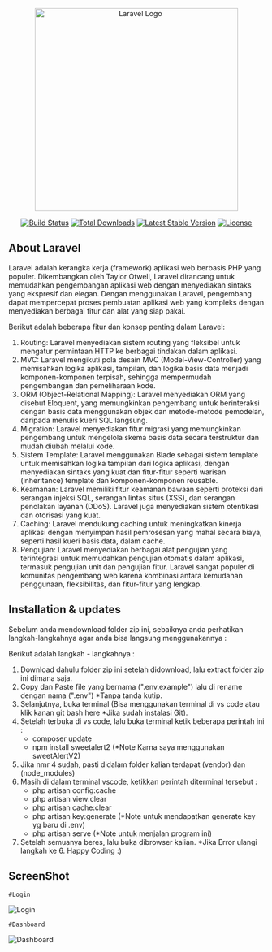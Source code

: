 <p align="center"><a href="https://laravel.com" target="_blank"><img src="https://raw.githubusercontent.com/laravel/art/master/logo-lockup/5%20SVG/2%20CMYK/1%20Full%20Color/laravel-logolockup-cmyk-red.svg" width="400" alt="Laravel Logo"></a></p>

<p align="center">
<a href="https://github.com/laravel/framework/actions"><img src="https://github.com/laravel/framework/workflows/tests/badge.svg" alt="Build Status"></a>
<a href="https://packagist.org/packages/laravel/framework"><img src="https://img.shields.io/packagist/dt/laravel/framework" alt="Total Downloads"></a>
<a href="https://packagist.org/packages/laravel/framework"><img src="https://img.shields.io/packagist/v/laravel/framework" alt="Latest Stable Version"></a>
<a href="https://packagist.org/packages/laravel/framework"><img src="https://img.shields.io/packagist/l/laravel/framework" alt="License"></a>
</p>

## About Laravel

Laravel adalah kerangka kerja (framework) aplikasi web berbasis PHP yang populer. Dikembangkan oleh Taylor Otwell, Laravel dirancang untuk memudahkan pengembangan aplikasi web dengan menyediakan sintaks yang ekspresif dan elegan. Dengan menggunakan Laravel, pengembang dapat mempercepat proses pembuatan aplikasi web yang kompleks dengan menyediakan berbagai fitur dan alat yang siap pakai.

Berikut adalah beberapa fitur dan konsep penting dalam Laravel:

1. Routing: Laravel menyediakan sistem routing yang fleksibel untuk mengatur permintaan HTTP ke berbagai tindakan dalam aplikasi.
2. MVC: Laravel mengikuti pola desain MVC (Model-View-Controller) yang memisahkan logika aplikasi, tampilan, dan logika basis data menjadi komponen-komponen terpisah, sehingga mempermudah pengembangan dan pemeliharaan kode.
3. ORM (Object-Relational Mapping): Laravel menyediakan ORM yang disebut Eloquent, yang memungkinkan pengembang untuk berinteraksi dengan basis data menggunakan objek dan metode-metode pemodelan, daripada menulis kueri SQL langsung.
4. Migration: Laravel menyediakan fitur migrasi yang memungkinkan pengembang untuk mengelola skema basis data secara terstruktur dan mudah diubah melalui kode.
5. Sistem Template: Laravel menggunakan Blade sebagai sistem template untuk memisahkan logika tampilan dari logika aplikasi, dengan menyediakan sintaks yang kuat dan fitur-fitur seperti warisan (inheritance) template dan komponen-komponen reusable.
6. Keamanan: Laravel memiliki fitur keamanan bawaan seperti proteksi dari serangan injeksi SQL, serangan lintas situs (XSS), dan serangan penolakan layanan (DDoS). Laravel juga menyediakan sistem otentikasi dan otorisasi yang kuat.
7. Caching: Laravel mendukung caching untuk meningkatkan kinerja aplikasi dengan menyimpan hasil pemrosesan yang mahal secara biaya, seperti hasil kueri basis data, dalam cache.
8. Pengujian: Laravel menyediakan berbagai alat pengujian yang terintegrasi untuk memudahkan pengujian otomatis dalam aplikasi, termasuk pengujian unit dan pengujian fitur.
Laravel sangat populer di komunitas pengembang web karena kombinasi antara kemudahan penggunaan, fleksibilitas, dan fitur-fitur yang lengkap.

## Installation & updates

Sebelum anda mendownload folder zip ini, sebaiknya anda perhatikan langkah-langkahnya agar anda bisa langsung menggunakannya :

Berikut adalah langkah - langkahnya :

1. Download dahulu folder zip ini setelah didownload, lalu extract folder zip ini dimana saja.
2. Copy dan Paste file yang bernama (".env.example") lalu di rename dengan nama (".env") *Tanpa tanda kutip.
3. Selanjutnya, buka terminal (Bisa menggunakan terminal di vs code atau klik kanan git bash here *Jika sudah instalasi Git).
4. Setelah terbuka di vs code, lalu buka terminal ketik beberapa perintah ini : 
    - composer update
    - npm install sweetalert2 (*Note Karna saya menggunakan sweetAlertV2)
5. Jika nmr 4 sudah, pasti didalam folder kalian terdapat (vendor) dan (node_modules)
6. Masih di dalam terminal vscode, ketikkan perintah diterminal tersebut :
    - php artisan config:cache
    - php artisan view:clear
    - php artisan cache:clear
    - php artisan key:generate (*Note untuk mendapatkan generate key yg baru di .env)
    - php artisan serve (*Note untuk menjalan program ini)
7. Setelah semuanya beres, lalu buka dibrowser kalian.
    *Jika Error ulangi langkah ke 6. Happy Coding :)

## ScreenShot

    #Login

![Login](https://github.com/Dhanz199/Laravel9.x-Crud-Sweet/assets/68377029/9f934ec1-f693-4828-8dc7-0a6d82b15904)

    #Dashboard

![Dashboard](https://github.com/Dhanz199/Laravel9.x-Crud-Sweet/assets/68377029/cf6ebbd6-8252-4974-bbf7-23f62e34aa31)

